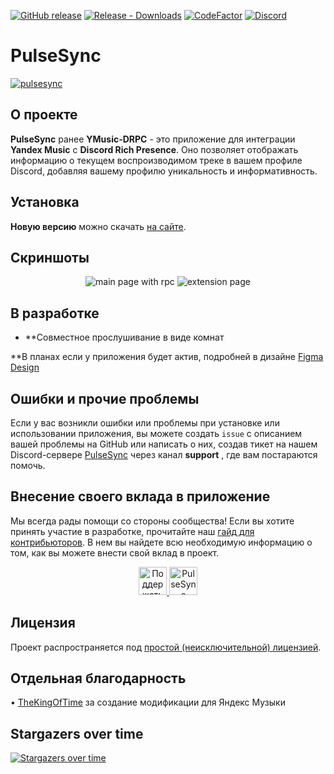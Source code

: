 [![GitHub release](https://img.shields.io/github/release/pulsesync-llc/pulsesync-client.svg)](https://github.com/pulsesync-llc/pulsesync-client/releases/latest)
[![Release - Downloads](https://img.shields.io/github/downloads/pulsesync-llc/pulsesync-client/total?label=Downloads)](https://github.com/pulsesync-llc/pulsesync-client/releases)
[![CodeFactor](https://www.codefactor.io/repository/github/pulsesync-llc/pulsesync-client/badge)](https://www.codefactor.io/repository/github/pulsesync-llc/pulsesync-client)
[![Discord](https://img.shields.io/discord/1227552882744754267.svg?label=&logo=discord&logoColor=ffffff&color=6082FD&labelColor=6082FD)](https://discord.gg/qy42uGTzRy)
# PulseSync
<a href="https://discord.gg/qy42uGTzRy">
     <img alt="pulsesync" src="https://github.com/user-attachments/assets/4fa03fe1-c4ed-49f5-806b-2a182153b75c">
</a>

## О проекте

**PulseSync** ранее **YMusic-DRPC** - это приложение для интеграции **Yandex Music** с **Discord Rich Presence**. Оно позволяет отображать информацию о текущем воспроизводимом треке в вашем профиле Discord, добавляя вашему профилю уникальность и информативность.

## Установка

**Новую версию** можно скачать [на сайте](https://pulsesync.dev).

## Скриншоты

<p align="center">
     <img alt="main page with rpc" src="https://github.com/user-attachments/assets/51da4c75-8573-486c-8a6a-6dd815b1e622">
     <img alt="extension page" src="https://github.com/user-attachments/assets/c707af55-84bc-48aa-bd03-40848d964848">
</p>


## В разработке
- **Совместное прослушивание в виде комнат

**В планах если у приложения будет актив, подробней в дизайне [Figma Design](https://www.figma.com/design/jjfbkZ7VmUoAOhYecPJpLQ/pulsesync?t=Ul32BGAz6Dg3eNKt-0)

## Ошибки и прочие проблемы

Если у вас возникли ошибки или проблемы при установке или использовании приложения, вы можете создать `issue` с описанием вашей проблемы на GitHub или написать о них, создав тикет на нашем Discord-сервере [PulseSync](https://discord.gg/qy42uGTzRy) через канал **support** , где вам постараются помочь.

## Внесение своего вклада в приложение

Мы всегда рады помощи со стороны сообщества! Если вы хотите принять участие в разработке, прочитайте наш [гайд для контрибьюторов](https://github.com/PulseSync-LLC/PulseSync-client/blob/dev/CONTRIBUTING.md). В нем вы найдете всю необходимую информацию о том, как вы можете внести свой вклад в проект.

<p align="center">
   <a href="https://boosty.to/evt">
      <img height="45" alt="Поддержать на Boosty" src="https://github.com/PulseSync-LLC/PulseSync-client/assets/44835662/b3732e94-cd11-4a11-bce3-3cf0d2c479af">
   </a>
   <a href="https://discord.gg/qy42uGTzRy">
      <img height="45" alt="PulseSync приглашение" src="https://github.com/PulseSync-LLC/PulseSync-client/assets/44835662/2675c886-c609-47d0-804d-1f8504b8ba9c">
   </a>
</p>

## Лицензия

Проект распространяется под [простой (неисключительной) лицензией](https://github.com/PulseSync-LLC/PulseSync-client/blob/dev/LICENSE).

## Отдельная благодарность
 • [TheKingOfTime](https://github.com/TheKing-OfTime) за создание модификации для Яндекс Музыки

## Stargazers over time
[![Stargazers over time](https://starchart.cc/PulseSync-LLC/PulseSync-client.svg?variant=adaptive)](https://starchart.cc/PulseSync-LLC/PulseSync-client)
